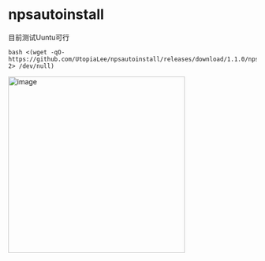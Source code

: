 # npsautoinstall
目前测试Uuntu可行
```
bash <(wget -qO- https://github.com/UtopiaLee/npsautoinstall/releases/download/1.1.0/npsinstall.sh 2> /dev/null)
```


<img width="358" alt="image" src="https://github.com/UtopiaLee/npsautoinstall/assets/59011698/62a2b375-72a6-4c99-8e68-43c98cfe7e36">

